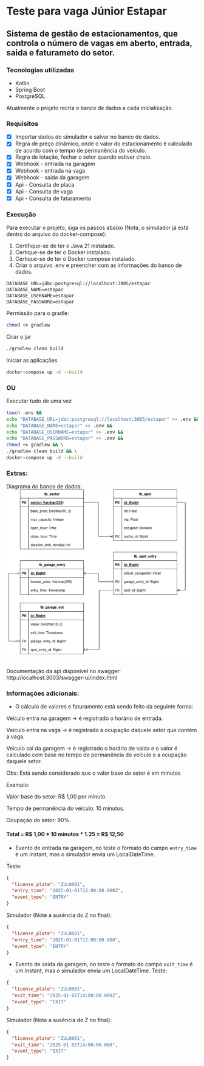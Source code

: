 # Teste para vaga Júnior Estapar

## Sistema de gestão de estacionamentos, que controla o número de vagas em aberto, entrada, saida e faturameto do setor.

### Tecnologias utilizadas

- Kotlin
- Spring Boot
- PostgreSQL

Atualmente o projeto recria o banco de dados a cada inicialização.

### Requisitos

- [X] Importar dados do simulador e salvar no banco de dados.
- [X] Regra de preço dinâmico, onde o valor do estacionamento é calculado de acordo com o tempo de permanência do
  veículo.
- [X] Regra de lotação, fechar o setor quando estiver cheio.
- [X] Webhook - entrada na garagem
- [X] Webhook - entrada na vaga
- [X] Webhook - saida da garagem
- [X] Api - Consulta de placa
- [X] Api - Consulta de vaga
- [X] Api - Consulta de faturamento

### Execução
Para executar o projeto, siga os passos abaixo (Nota, o simulador já está dentro do arquivo do docker-compose):
1. Certifique-se de ter o Java 21 instalado.
2. Certique-se de ter o Docker instalado.
3. Certique-se de ter o Docker compose instalado.
4. Criar o arquivo .env e preencher com as informações do banco de dados.

``` dotenv
DATABASE_URL=jdbc:postgresql://localhost:3005/estapar
DATABASE_NAME=estapar
DATABASE_USERNAME=estapar
DATABASE_PASSWORD=estapar
```

Permissão para o gradle:
``` bash
chmod +x gradlew
```

Criar o jar
``` bash
./gradlew clean build
```

Iniciar as aplicações
``` bash
docker-compose up -d --build
```
### OU
Executar tudo de uma vez
``` bash
touch .env &&
echo "DATABASE_URL=jdbc:postgresql://localhost:3005/estapar" >> .env &&
echo "DATABASE_NAME=estapar" >> .env &&
echo "DATABASE_USERNAME=estapar" >> .env &&
echo "DATABASE_PASSWORD=estapar" >> .env &&
chmod +x gradlew && \
./gradlew clean build && \
docker-compose up -d --build
```

### Extras:

Diagrama do banco de dados:
![Diagrama do banco de dados](Estapar_DB_DIAGRAM.png)

Documentação da api disponível no swagger: http://localhost:3003/swagger-ui/index.html

### Informações adicionais:

- O cálculo de valores e faturamento está sendo feito da seguinte forma:

Veículo entra na garagem -> é registrado o horário de entrada.

Veiculo entra na vaga -> é registrado a ocupação daquele setor que contém a vaga.

Veículo sai da garagem -> é registrado o horário de saída e o valor é calculado com base no tempo de permanência do veículo e a ocupação daquele setor.

Obs: Está sendo considerado que o valor base do setor é em minutos

Exemplo:

Valor base do setor: R$ 1,00 por minuto.

Tempo de permanência do veículo: 10 minutos.

Ocupação do setor: 90%.

#### Total = R\$ 1,00 * 10 minutos * 1.25 = R$ 12,50

- Evento de entrada na garagem, no teste o formato do campo `entry_time` é um Instant, mas o simulador envia um LocalDateTime.

Teste:
```json
{
  "license_plate": "ZUL0001",
  "entry_time": "2025-01-01T12:00:00.000Z",
  "event_type": "ENTRY"
}
```
Simulador (Note a ausência do Z no final):
```json
{
  "license_plate": "ZUL0001",
  "entry_time": "2025-01-01T12:00:00.000",
  "event_type": "ENTRY"
}
```

- Evento de saida da garagem, no teste o formato do campo `exit_time` é um Instant, mas o simulador envia um LocalDateTime.
Teste:
```json
{
  "license_plate": "ZUL0001",
  "exit_time": "2025-01-01T14:00:00.000Z",
  "event_type": "EXIT"
}
```
Simulador (Note a ausência do Z no final):
```json
{
  "license_plate": "ZUL0001",
  "exit_time": "2025-01-01T14:00:00.000",
  "event_type": "EXIT"
}
```

